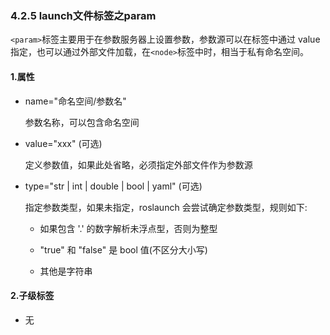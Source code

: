 ### 4.2.5 launch文件标签之param

`<param>`标签主要用于在参数服务器上设置参数，参数源可以在标签中通过 value 指定，也可以通过外部文件加载，在`<node>`标签中时，相当于私有命名空间。

#### 1.属性

* name="命名空间/参数名"

  参数名称，可以包含命名空间

* value="xxx" \(可选\)

  定义参数值，如果此处省略，必须指定外部文件作为参数源

* type="str \| int \| double \| bool \| yaml" \(可选\)

  指定参数类型，如果未指定，roslaunch 会尝试确定参数类型，规则如下:

  * 如果包含 '.' 的数字解析未浮点型，否则为整型

  * "true" 和 "false" 是 bool 值\(不区分大小写\)

  * 其他是字符串

#### 2.子级标签

* 无



